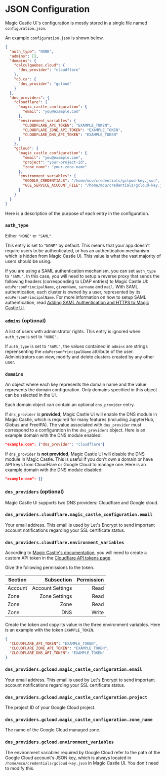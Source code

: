 # JSON Configuration

Magic Castle UI's configuration is mostly stored in a single file named `configuration.json`.

An example `configuration.json` is shown below.

```json
{
  "auth_type": "NONE",
  "admins": [],
  "domains": {
    "calculquebec.cloud": {
      "dns_provider": "cloudflare"
    },
    "c3.ca": {
      "dns_provider": "gcloud"
    }
  },
  "dns_providers": {
    "cloudflare": {
      "magic_castle_configuration": {
        "email": "you@example.com"
      },
      "environment_variables": {
        "CLOUDFLARE_API_TOKEN": "EXAMPLE_TOKEN",
        "CLOUDFLARE_ZONE_API_TOKEN": "EXAMPLE_TOKEN",
        "CLOUDFLARE_DNS_API_TOKEN": "EXAMPLE_TOKEN"
      }
    },
    "gcloud": {
      "magic_castle_configuration": {
        "email": "you@example.com",
        "project": "your-project-id",
        "zone_name": "your-zone-name"
      },
      "environment_variables": {
        "GOOGLE_CREDENTIALS": "/home/mcu/credentials/gcloud-key.json",
        "GCE_SERVICE_ACCOUNT_FILE": "/home/mcu/credentials/gcloud-key.json"
      }
    }
  }
}
```

Here is a description of the purpose of each entry in the configuration.

### `auth_type`

Either `"NONE"` or `"SAML"`.

This entry is set to `"NONE"` by default. This means that your app doesn't require users to be authenticated, or has an authentication mechanism which is hidden from Magic Castle UI. This value is what the vast majority of users should be using.

If you are using a SAML authentication mechanism, you can set `auth_type` to `"SAML"`. In this case, you will need to setup a reverse proxy that sends the following headers (corresponding to LDAP entries) to Magic Castle UI: `eduPersonPrincipalName`, `givenName`, `surname` and `mail`. With SAML authentication, each cluster is owned by a user, represented by its `eduPersonPrincipalName`. For more information on how to setup SAML authentication, read [Adding SAML Authentication and HTTPS to Magic Castle UI](https://github.com/ComputeCanada/magic_castle-ui/wiki/Adding-SAML-Authentication-and-HTTPS-to-Magic-Castle-UI).

### `admins` (optional)

A list of users with administrator rights. This entry is ignored when `auth_type` is set to `"NONE"`.

If `auth_type` is set to `"SAML"`, the values contained in `admins` are strings reprensenting the `eduPersonPrincipalName` attribute of the user. Administrators can view, modify and delete clusters created by any other user.

### `domains`

An object where each key represents the domain name and the value represents the domain configuration. Only domains specified in this object can be selected in the UI.

Each domain object can contain an optional `dns_provider` entry.

If `dns_provider` is **provided**, Magic Castle UI will enable the DNS module in Magic Castle, which is required for many features (including JupyterHub, Globus and FreeIPA). The value associated with `dns_provider` must correspond to a configuration in the `dns_providers` object. Here is an example domain with the DNS module enabled:

```json
"example.com": {"dns_provider": "cloudflare"}
```

If `dns_provider` is **not provided**, Magic Castle UI will disable the DNS module in Magic Castle. This is useful if you don't own a domain or have API keys from CloudFlare or Google Cloud to manage one. Here is an example domain with the DNS module disabled:

```json
"example.com": {}
```

### `dns_providers` (optional)

Magic Castle UI supports two DNS providers: Cloudflare and Google cloud.

### `dns_providers.cloudflare.magic_castle_configuration.email`

Your email address. This email is used by Let's Encrypt to send important account notifications regarding your SSL certificate status.

### `dns_providers.cloudflare.environment_variables`

According to [Magic Castle's documentation](https://github.com/ComputeCanada/magic_castle/tree/master/docs#612-cloudflare-api-token), you will need to create a custom API token in the [Cloudflare API tokens page](https://dash.cloudflare.com/profile/api-tokens).

Give the following permissions to the token.

| Section |       Subsection | Permission |
| ------- | ---------------: | ---------: |
| Account | Account Settings |       Read |
| Zone    |    Zone Settings |       Read |
| Zone    |             Zone |       Read |
| Zone    |              DNS |      Write |

Create the token and copy its value in the three environment variables. Here is an example with the token `EXAMPLE_TOKEN`.

```json
{
  "CLOUDFLARE_API_TOKEN": "EXAMPLE_TOKEN",
  "CLOUDFLARE_ZONE_API_TOKEN": "EXAMPLE_TOKEN",
  "CLOUDFLARE_DNS_API_TOKEN": "EXAMPLE_TOKEN"
}
```

### `dns_providers.gcloud.magic_castle_configuration.email`

Your email address. This email is used by Let's Encrypt to send important account notifications regarding your SSL certificate status.

### `dns_providers.gcloud.magic_castle_configuration.project`

The project ID of your Google Cloud project.

### `dns_providers.gcloud.magic_castle_configuration.zone_name`

The name of the Google Cloud managed zone.

### `dns_providers.gcloud.environment_variables`

The environment variables required by Google Cloud refer to the path of the Google Cloud account's JSON key, which is always located in `/home/mcu/credentials/gcloud-key.json` in Magic Castle UI. You don't need to modify this.
